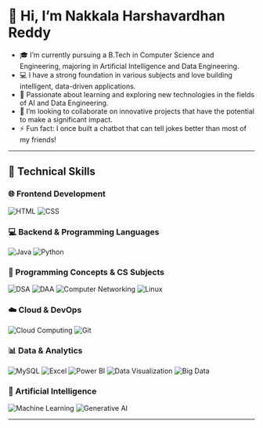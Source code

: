 # 👋 Hi, I’m Nakkala Harshavardhan Reddy

- 🎓 I’m currently pursuing a B.Tech in Computer Science and Engineering, majoring in Artificial Intelligence and Data Engineering.
- 💻 I have a strong foundation in various subjects and love building intelligent, data-driven applications.
- 🌱 Passionate about learning and exploring new technologies in the fields of AI and Data Engineering.
- 🤝 I’m looking to collaborate on innovative projects that have the potential to make a significant impact.
- ⚡ Fun fact: I once built a chatbot that can tell jokes better than most of my friends!

---

## 🧠 Technical Skills

### 🌐 Frontend Development
![HTML](https://img.shields.io/badge/HTML5-E34F26?style=for-the-badge&logo=html5&logoColor=white)
![CSS](https://img.shields.io/badge/CSS3-1572B6?style=for-the-badge&logo=css3&logoColor=white)

### 💻 Backend & Programming Languages
![Java](https://img.shields.io/badge/Java-ED8B00?style=for-the-badge&logo=java&logoColor=white)
![Python](https://img.shields.io/badge/Python-3776AB?style=for-the-badge&logo=python&logoColor=white)

### 🔧 Programming Concepts & CS Subjects
![DSA](https://img.shields.io/badge/Data%20Structures%20&%20Algorithms-%23007ACC?style=for-the-badge&logo=leetcode&logoColor=white)
![DAA](https://img.shields.io/badge/Design%20and%20Analysis%20of%20Algorithms-00599C?style=for-the-badge&logo=codingninjas&logoColor=white)
![Computer Networking](https://img.shields.io/badge/Computer%20Networking-4479A1?style=for-the-badge&logo=wireshark&logoColor=white)
![Linux](https://img.shields.io/badge/Linux-FCC624?style=for-the-badge&logo=linux&logoColor=black)

### ☁️ Cloud & DevOps
![Cloud Computing](https://img.shields.io/badge/Cloud%20Computing-4285F4?style=for-the-badge&logo=cloud&logoColor=white)
![Git](https://img.shields.io/badge/Git-F05032?style=for-the-badge&logo=git&logoColor=white)

### 📊 Data & Analytics
![MySQL](https://img.shields.io/badge/MySQL-005C84?style=for-the-badge&logo=mysql&logoColor=white)
![Excel](https://img.shields.io/badge/Microsoft%20Excel-217346?style=for-the-badge&logo=microsoft-excel&logoColor=white)
![Power BI](https://img.shields.io/badge/Power%20BI-F2C811?style=for-the-badge&logo=powerbi&logoColor=black)
![Data Visualization](https://img.shields.io/badge/Data%20Visualization%20&%20Storytelling-FF6F61?style=for-the-badge&logo=tableau&logoColor=white)
![Big Data](https://img.shields.io/badge/Big%20Data-142850?style=for-the-badge&logo=apache-hadoop&logoColor=white)

### 🤖 Artificial Intelligence
![Machine Learning](https://img.shields.io/badge/Machine%20Learning-F7931E?style=for-the-badge&logo=scikit-learn&logoColor=white)
![Generative AI](https://img.shields.io/badge/Generative%20AI-FF4081?style=for-the-badge&logo=openai&logoColor=white)

---

